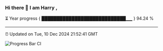 ### Hi there 👋 I am Harry , 

⏳ Year progress { ████████████████████████████▁▁ } 94.24 %

---

⏰ Updated on Tue, 10 Dec 2024 21:52:41 GMT

![Progress Bar CI](https://github.com/duykhang68/duykhang68/workflows/Progress%20Bar%20CI/badge.svg)
